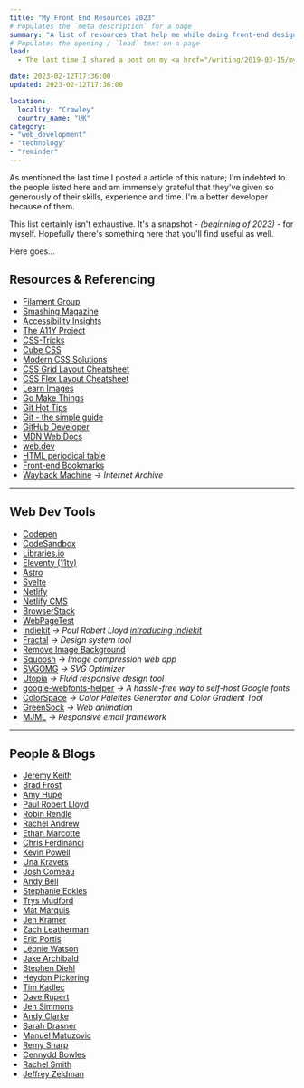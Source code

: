 ```yaml
---
title: "My Front End Resources 2023"
# Populates the `meta description` for a page
summary: "A list of resources that help me while doing front-end design and development in 2023."
# Populates the opening / `lead` text on a page
lead:
  - The last time I shared a post on my <a href="/writing/2019-03-15/my-frontend-resources-2019">list of frontend resources</a> was back in 2019. I think it's about time I posted an update &mdash; seeing that's it's 2023 after all.

date: 2023-02-12T17:36:00
updated: 2023-02-12T17:36:00

location:
  locality: "Crawley"
  country_name: "UK"
category:
- "web_development"
- "technology"
- "reminder"
---
```


As mentioned the last time I posted a article of this nature; I'm indebted to the people listed here and am immensely grateful that they've given so generously of their skills, experience and time. I'm a better developer because of them.

This list certainly isn't exhaustive. It's a snapshot - *(beginning of 2023)* - for myself. Hopefully there's something here that you'll find useful as well.

Here goes&hellip;


## Resources & Referencing

* [Filament Group](https://www.filamentgroup.com/lab/)
* [Smashing Magazine](https://www.smashingmagazine.com/)
* [Accessibility Insights](https://accessibilityinsights.io/en/)
* [The A11Y Project](https://www.a11yproject.com/)
* [CSS-Tricks](https://css-tricks.com/)
* [Cube CSS](https://cube.fyi/)
* [Modern CSS Solutions](https://moderncss.dev/)
* [CSS Grid Layout Cheatsheet](http://grid.malven.co/)
* [CSS Flex Layout Cheatsheet](https://flexbox.malven.co/)
* [Learn Images](https://web.dev/learn/images/)
* [Go Make Things](https://gomakethings.com/)
* [Git Hot Tips](https://wesbos.com/git-hot-tips/)
* [Git - the simple guide](http://rogerdudler.github.io/git-guide/)
* [GitHub Developer](https://developer.github.com/)
* [MDN Web Docs](https://developer.mozilla.org/)
* [web.dev](https://web.dev/)
* [HTML periodical table](https://codepen.io/huijing/full/wOXzNx)
* [Front-end Bookmarks](https://www.frontendbookmarks.com/)
* [Wayback Machine](https://web.archive.org/) <i aria-hidden="true">&rarr;</i> *Internet Archive*

---

## Web Dev Tools

* [Codepen](https://codepen.io/)
* [CodeSandbox](https://codesandbox.io/)
* [Libraries.io](https://libraries.io/)
* [Eleventy (11ty)](https://www.11ty.dev/)
* [Astro](https://astro.build/)
* [Svelte](https://svelte.dev/)
* [Netlify](https://www.netlify.com/)
* [Netlify CMS](https://www.netlifycms.org/)
* [BrowserStack](https://www.browserstack.com/)
* [WebPageTest](https://www.webpagetest.org/)
* [Indiekit](https://getindiekit.com/) <i aria-hidden="true">&rarr;</i> *Paul Robert Lloyd [introducing Indiekit](https://paulrobertlloyd.com/articles/2022/12/indiekit/)*
* [Fractal](https://fractal.build/) <i aria-hidden="true">&rarr;</i> *Design system tool*
* [Remove Image Background](https://www.remove.bg/)
* [Squoosh](https://squoosh.app/) <i aria-hidden="true">&rarr;</i> *Image compression web app*
* [SVGOMG](https://jakearchibald.github.io/svgomg/) <i aria-hidden="true">&rarr;</i> *SVG Optimizer*
* [Utopia](https://utopia.fyi/) <i aria-hidden="true">&rarr;</i> *Fluid responsive design tool*
* [google-webfonts-helper](https://gwfh.mranftl.com/fonts) <i aria-hidden="true">&rarr;</i> *A hassle-free way to self-host Google fonts*
* [ColorSpace](https://mycolor.space/) <i aria-hidden="true">&rarr;</i> *Color Palettes Generator and Color Gradient Tool*
* [GreenSock](https://greensock.com/) <i aria-hidden="true">&rarr;</i> *Web animation*
* [MJML](https://mjml.io/) <i aria-hidden="true">&rarr;</i> *Responsive email framework*

---

## People & Blogs

* [Jeremy Keith](https://adactio.com/)
* [Brad Frost](http://bradfrost.com/)
* [Amy Hupe](https://amyhupe.co.uk/)
* [Paul Robert Lloyd](https://paulrobertlloyd.com/)
* [Robin Rendle](https://www.robinrendle.com/)
* [Rachel Andrew](https://rachelandrew.co.uk/)
* [Ethan Marcotte](https://ethanmarcotte.com/)
* [Chris Ferdinandi](https://gomakethings.com/)
* [Kevin Powell](https://www.kevinpowell.co/)
* [Una Kravets](http://unakravets.com/)
* [Josh Comeau](https://www.joshwcomeau.com/)
* [Andy Bell](https://andy-bell.co.uk/)
* [Stephanie Eckles](https://thinkdobecreate.com/)
* [Trys Mudford](https://www.trysmudford.com/)
* [Mat Marquis](https://hire.wil.to/)
* [Jen Kramer](https://jen4web.substack.com/)
* [Zach Leatherman](https://www.zachleat.com/)
* [Eric Portis](https://ericportis.com/)
* [Léonie Watson](https://tink.uk/)
* [Jake Archibald](https://jakearchibald.com/)
* [Stephen Diehl](https://www.stephendiehl.com/)
* [Heydon Pickering](http://www.heydonworks.com/)
* [Tim Kadlec](https://timkadlec.com/)
* [Dave Rupert](https://daverupert.com/)
* [Jen Simmons](http://jensimmons.com/)
* [Andy Clarke](https://stuffandnonsense.co.uk/)
* [Sarah Drasner](https://sarahdrasnerdesign.com/)
* [Manuel Matuzovic](https://www.matuzo.at/)
* [Remy Sharp](https://remysharp.com/)
* [Cennydd Bowles](https://www.cennydd.com/)
* [Rachel Smith](https://rachsmith.com/)
* [Jeffrey Zeldman](http://www.zeldman.com/)
